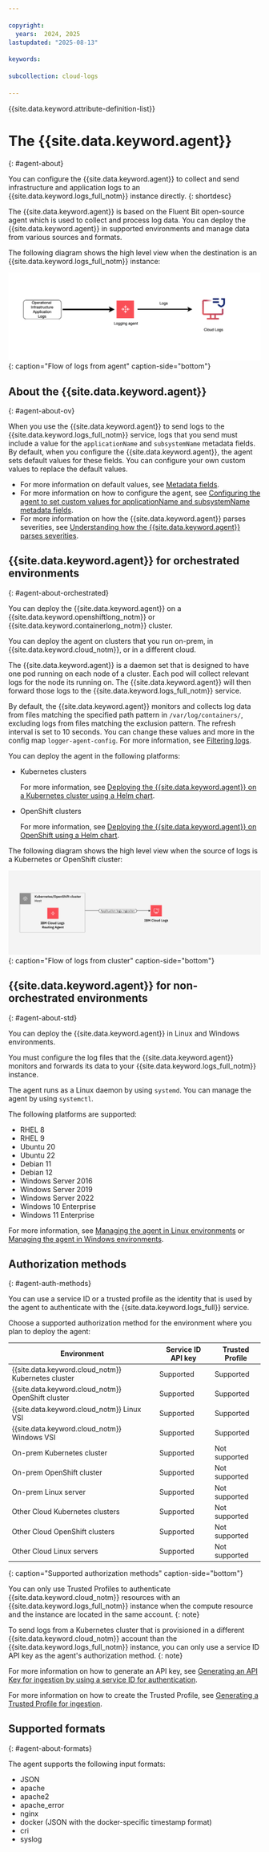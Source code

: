 ```yaml
---

copyright:
  years:  2024, 2025
lastupdated: "2025-08-13"

keywords:

subcollection: cloud-logs

---
```


{{site.data.keyword.attribute-definition-list}}



# The {{site.data.keyword.agent}}
{: #agent-about}

You can configure the {{site.data.keyword.agent}} to collect and send infrastructure and application logs to an {{site.data.keyword.logs_full_notm}} instance directly.
{: shortdesc}

The {{site.data.keyword.agent}} is based on the Fluent Bit open-source agent which is used to collect and process log data. You can deploy the {{site.data.keyword.agent}} in supported environments and manage data from various sources and formats.


The following diagram shows the high level view when the destination is an {{site.data.keyword.logs_full_notm}} instance:

![Flow of logs from agent](../images/telemetry-logs.png "Flow of logs from agent"){: caption="Flow of logs from agent" caption-side="bottom"}


## About the {{site.data.keyword.agent}}
{: #agent-about-ov}

When you use the {{site.data.keyword.agent}} to send logs to the {{site.data.keyword.logs_full_notm}} service, logs that you send must include a value for the `applicationName` and `subsystemName` metadata fields. By default, when you configure the {{site.data.keyword.agent}}, the agent sets default values for these fields. You can configure your own custom values to replace the default values.
- For more information on default values, see [Metadata fields](/docs/cloud-logs?topic=cloud-logs-metadata).
- For more information on how to configure the agent, see [Configuring the agent to set custom values for applicationName and subsystemName metadata fields](/docs/cloud-logs?topic=cloud-logs-agent-set-appsubname).
- For more information on how the {{site.data.keyword.agent}} parses severities, see [Understanding how the {{site.data.keyword.agent}} parses severities](/docs/cloud-logs?topic=cloud-logs-agent-severity).


## {{site.data.keyword.agent}} for orchestrated environments
{: #agent-about-orchestrated}

You can deploy the {{site.data.keyword.agent}} on a {{site.data.keyword.openshiftlong_notm}} or {{site.data.keyword.containerlong_notm}} cluster.

You can deploy the agent on clusters that you run on-prem, in {{site.data.keyword.cloud_notm}}, or in a different cloud.

The {{site.data.keyword.agent}} is a daemon set that is designed to have one pod running on each node of a cluster. Each pod will collect relevant logs for the node its running on. The {{site.data.keyword.agent}} will then forward those logs to the {{site.data.keyword.logs_full_notm}} service.

By default, the {{site.data.keyword.agent}} monitors and collects log data from files matching the specified path pattern in `/var/log/containers/`, excluding logs from files matching the exclusion pattern. The refresh interval is set to 10 seconds. You can change these values and more in the config map `logger-agent-config`. For more information, see [Filtering logs](/docs/cloud-logs?topic=cloud-logs-configure-include-exclude).

You can deploy the agent in the following platforms:
- Kubernetes clusters

    For more information, see [Deploying the {{site.data.keyword.agent}} on a Kubernetes cluster using a Helm chart](/docs/cloud-logs?topic=cloud-logs-agent-helm-kube-deploy).

- OpenShift clusters

    For more information, see [Deploying the {{site.data.keyword.agent}} on OpenShift using a Helm chart](/docs/cloud-logs?topic=cloud-logs-agent-helm-os-deploy).


The following diagram shows the high level view when the source of logs is a Kubernetes or OpenShift cluster:

![Flow of logs from cluster](../images/cloud-logs-agent-to-instance-2.png "Flow of logs from cluster"){: caption="Flow of logs from cluster" caption-side="bottom"}


## {{site.data.keyword.agent}} for non-orchestrated  environments
{: #agent-about-std}

You can deploy the {{site.data.keyword.agent}} in Linux and Windows environments.

You must configure the log files that the {{site.data.keyword.agent}} monitors and forwards its data to your {{site.data.keyword.logs_full_notm}} instance.

The agent runs as a Linux daemon by using `systemd`. You can manage the agent by using `systemctl`.


The following platforms are supported:

- RHEL 8
- RHEL 9
- Ubuntu 20
- Ubuntu 22
- Debian 11
- Debian 12
- Windows Server 2016
- Windows Server 2019
- Windows Server 2022
- Windows 10 Enterprise
- Windows 11 Enterprise

For more information, see [Managing the agent in Linux environments](/docs/cloud-logs?topic=cloud-logs-agent-linux) or [Managing the agent in Windows environments](/docs/cloud-logs?topic=cloud-logs-agent-windows).

## Authorization methods
{: #agent-auth-methods}

You can use a service ID or a trusted profile as the identity that is used by the agent to authenticate with the {{site.data.keyword.logs_full}} service.

Choose a supported authorization method for the environment where you plan to deploy the agent:

| Environment                                         | Service ID API key | Trusted Profile |
|-----------------------------------------------------|--------------|--------------------|
| {{site.data.keyword.cloud_notm}} Kubernetes cluster | Supported    | Supported    |
| {{site.data.keyword.cloud_notm}} OpenShift cluster  | Supported    | Supported    |
| {{site.data.keyword.cloud_notm}} Linux VSI          | Supported    | Supported    |
| {{site.data.keyword.cloud_notm}} Windows VSI        | Supported    | Supported    |
| On-prem Kubernetes cluster                          | Supported    | Not supported |
| On-prem OpenShift cluster                           | Supported    | Not supported |
| On-prem Linux server                                | Supported    | Not supported |
| Other Cloud Kubernetes clusters                     | Supported    | Not supported |
| Other Cloud OpenShift clusters                      | Supported    | Not supported |
| Other Cloud Linux servers                           | Supported    | Not supported |
{: caption="Supported authorization methods" caption-side="bottom"}

You can only use Trusted Profiles to authenticate {{site.data.keyword.cloud_notm}} resources with an {{site.data.keyword.logs_full_notm}} instance when the compute resource and the instance are located in the same account.
{: note}

To send logs from a Kubernetes cluster that is provisioned in a different {{site.data.keyword.cloud_notm}} account than the {{site.data.keyword.logs_full_notm}} instance, you can only use a service ID API key as the agent's authorization method.
{: note}

For more information on how to generate an API key, see [Generating an API Key for ingestion by using a service ID for authentication](/docs/cloud-logs?topic=cloud-logs-iam-ingestion-serviceid-api-key).

For more information on how to create the Trusted Profile, see [Generating a Trusted Profile for ingestion](/docs/cloud-logs?topic=cloud-logs-iam-ingestion-trusted-profile).

## Supported formats
{: #agent-about-formats}

The agent supports the following input formats:

* JSON
* apache
* apache2
* apache_error
* nginx
* docker (JSON with the docker-specific timestamp format)
* cri
* syslog
